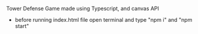 Tower Defense Game made using Typescript, and canvas API

- before running index.html file open terminal and type "npm i" and "npm start"
